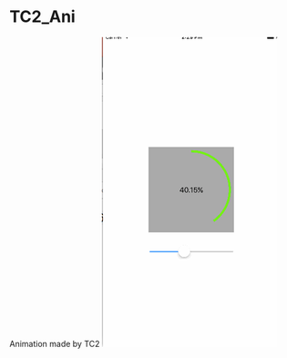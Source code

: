 # TC2_Ani
Animation made by TC2
![image](https://github.com/ZhengYaWei1992/ZWProgressView/blob/master/Untitled3.gif)
